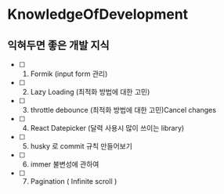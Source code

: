 # KnowledgeOfDevelopment
## 익혀두면 좋은 개발 지식
- [ ] 1. Formik (input form 관리)
- [ ] 2. Lazy Loading (최적화 방법에 대한 고민)
- [ ] 3. throttle debounce (최적화 방법에 대한 고민)Cancel changes
- [ ] 4. React Datepicker (달력 사용시 많이 쓰이는 library)
- [ ] 5. husky 로 commit 규칙 만들어보기
- [ ] 6. immer 불변성에 관하여
- [ ] 7. Pagination ( Infinite scroll )
